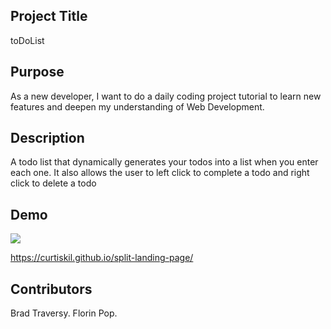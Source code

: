 ## Project Title

toDoList

## Purpose

As a new developer, I want to do a daily coding project tutorial to learn new features and deepen my understanding of Web Development.

## Description

A todo list that dynamically generates your todos into a list when you enter each one. It also allows the user to left click to complete a todo and right click to delete a todo

## Demo

![](split-landing.gif)

https://curtiskil.github.io/split-landing-page/

## Contributors

Brad Traversy. Florin Pop.
